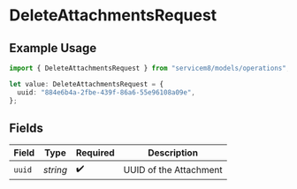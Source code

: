 # DeleteAttachmentsRequest

## Example Usage

```typescript
import { DeleteAttachmentsRequest } from "servicem8/models/operations";

let value: DeleteAttachmentsRequest = {
  uuid: "884e6b4a-2fbe-439f-86a6-55e96108a09e",
};
```

## Fields

| Field                  | Type                   | Required               | Description            |
| ---------------------- | ---------------------- | ---------------------- | ---------------------- |
| `uuid`                 | *string*               | :heavy_check_mark:     | UUID of the Attachment |